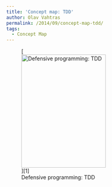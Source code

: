 ```yaml
---
title: 'Concept map: TDD'
author: Olav Vahtras
permalink: /2014/09/concept-map-tdd/
tags:
  - Concept Map
---
```

<figure id="attachment_8672" style="width: 224px;" class="wp-caption alignnone">[<img src="http://teaching.software-carpentry.org/wp-content/uploads/2014/09/bild-e1410868569183-224x300.jpg" alt="Defensive programming: TDD" width="224" height="300" class="size-medium wp-image-8672" />][1]<figcaption class="wp-caption-text">Defensive programming: TDD</figcaption></figure>

 [1]: http://teaching.software-carpentry.org/wp-content/uploads/2014/09/bild-e1410868569183.jpg
